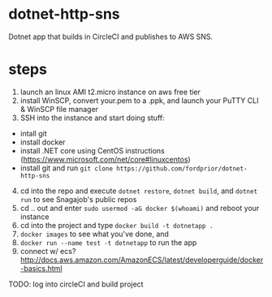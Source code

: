 # dotnet-http-sns
Dotnet app that builds in CircleCI and publishes to AWS SNS.

# steps
1. launch an linux AMI t2.micro instance on aws free tier
2. install WinSCP, convert your.pem to a .ppk, and launch your PuTTY CLI & WinSCP file manager
3. SSH into the instance and start doing stuff:
* intall git
* install docker
* install .NET core using CentOS instructions (https://www.microsoft.com/net/core#linuxcentos)
* install git and run `git clone https://github.com/fordprior/dotnet-http-sns`
4. cd into the repo and execute `dotnet restore`, `dotnet build`, and `dotnet run` to see Snagajob's public repos
5. cd .. out and enter `sudo usermod -aG docker $(whoami)` and reboot your instance
6. cd into the project and type `docker build -t dotnetapp .`
7. `docker images` to see what you've done, and
8. `docker run --name test -t dotnetapp` to run the app
9. connect w/ ecs? http://docs.aws.amazon.com/AmazonECS/latest/developerguide/docker-basics.html


TODO: log into circleCI and build project


